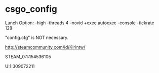 # csgo_config

Lunch Option:
-high -threads 4 -novid +exec autoexec -console -tickrate 128

"config.cfg" is NOT necessary.


http://steamcommunity.com/id/Kirintw/

STEAM_0:1:154536105

U:1:309072211

